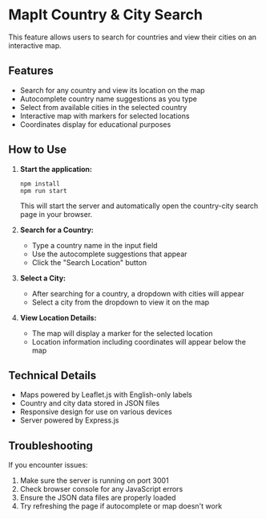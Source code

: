# MapIt Country & City Search

This feature allows users to search for countries and view their cities on an interactive map.

## Features

- Search for any country and view its location on the map
- Autocomplete country name suggestions as you type
- Select from available cities in the selected country
- Interactive map with markers for selected locations
- Coordinates display for educational purposes

## How to Use

1. **Start the application:**
   ```
   npm install
   npm run start
   ```
   This will start the server and automatically open the country-city search page in your browser.

2. **Search for a Country:**
   - Type a country name in the input field
   - Use the autocomplete suggestions that appear
   - Click the "Search Location" button

3. **Select a City:**
   - After searching for a country, a dropdown with cities will appear
   - Select a city from the dropdown to view it on the map

4. **View Location Details:**
   - The map will display a marker for the selected location
   - Location information including coordinates will appear below the map

## Technical Details

- Maps powered by Leaflet.js with English-only labels
- Country and city data stored in JSON files
- Responsive design for use on various devices
- Server powered by Express.js

## Troubleshooting

If you encounter issues:

1. Make sure the server is running on port 3001
2. Check browser console for any JavaScript errors
3. Ensure the JSON data files are properly loaded
4. Try refreshing the page if autocomplete or map doesn't work